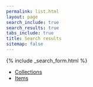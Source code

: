 ```yaml
---
permalink: list.html
layout: page
search_include: true
search_results: true
tabs_include: true
title: Search results
sitemap: false
---
```


{% include _search_form.html %}

<ul class="tabs" data-tab>
  <li class="tab-title active"><a href="#coll">Collections<span id="collcnt"></span></a></li>
  <li class="tab-title"><a href="#item">Items<span id="bndlcnt"></span></a></li>
</ul>
<div class="tabs-content">
  <div class="content active" id="coll">
    <ol id="colllist" class="alt" start="0">
    </ol>
  </div>
  <div class="content" id="item">
    <ol id="bndllist" class="alt" start="0">
    </ol>
  </div>
</div>
